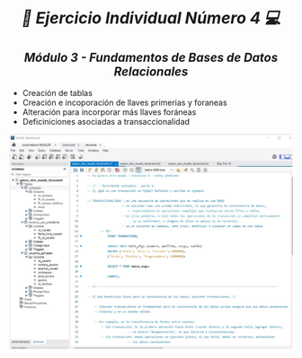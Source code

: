 **_<h1 align="center">:vulcan_salute: Ejercicio Individual Número 4 :computer:</h1>_**
**_<h2 align="center">Módulo 3 - Fundamentos de Bases de Datos Relacionales</h2>_**

- Creación de tablas
- Creación e incoporación de llaves primerias y foraneas
- Alteración para incorporar más llaves foráneas
- Deficiniciones asociadas a transaccionalidad

<img src="./src/quiero_otro_mundo_iteracion4.jpg" alt="tablas" align="center">

